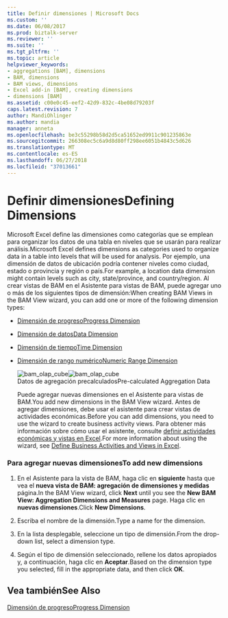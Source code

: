 ```yaml
---
title: Definir dimensiones | Microsoft Docs
ms.custom: ''
ms.date: 06/08/2017
ms.prod: biztalk-server
ms.reviewer: ''
ms.suite: ''
ms.tgt_pltfrm: ''
ms.topic: article
helpviewer_keywords:
- aggregations [BAM], dimensions
- BAM, dimensions
- BAM views, dimensions
- Excel add-in [BAM], creating dimensions
- dimensions [BAM]
ms.assetid: c00e0c45-eef2-42d9-832c-4be08d79203f
caps.latest.revision: 7
author: MandiOhlinger
ms.author: mandia
manager: anneta
ms.openlocfilehash: be3c55298b58d2d5ca51652ed9911c901235863e
ms.sourcegitcommit: 266308ec5c6a9d8d80ff298ee6051b4843c5d626
ms.translationtype: MT
ms.contentlocale: es-ES
ms.lasthandoff: 06/27/2018
ms.locfileid: "37013661"
---
```

# <a name="defining-dimensions"></a><span data-ttu-id="f329e-102">Definir dimensiones</span><span class="sxs-lookup"><span data-stu-id="f329e-102">Defining Dimensions</span></span>
<span data-ttu-id="f329e-103">Microsoft Excel define las dimensiones como categorías que se emplean para organizar los datos de una tabla en niveles que se usarán para realizar análisis.</span><span class="sxs-lookup"><span data-stu-id="f329e-103">Microsoft Excel defines dimensions as categories used to organize data in a table into levels that will be used for analysis.</span></span> <span data-ttu-id="f329e-104">Por ejemplo, una dimensión de datos de ubicación podría contener niveles como ciudad, estado o provincia y región o país.</span><span class="sxs-lookup"><span data-stu-id="f329e-104">For example, a location data dimension might contain levels such as city, state/province, and country/region.</span></span> <span data-ttu-id="f329e-105">Al crear vistas de BAM en el Asistente para vistas de BAM, puede agregar uno o más de los siguientes tipos de dimensión:</span><span class="sxs-lookup"><span data-stu-id="f329e-105">When creating BAM Views in the BAM View wizard, you can add one or more of the following dimension types:</span></span>  
  
- [<span data-ttu-id="f329e-106">Dimensión de progreso</span><span class="sxs-lookup"><span data-stu-id="f329e-106">Progress Dimension</span></span>](../core/progress-dimension.md)  
  
- [<span data-ttu-id="f329e-107">Dimensión de datos</span><span class="sxs-lookup"><span data-stu-id="f329e-107">Data Dimension</span></span>](../core/data-dimension.md)  
  
- [<span data-ttu-id="f329e-108">Dimensión de tiempo</span><span class="sxs-lookup"><span data-stu-id="f329e-108">Time Dimension</span></span>](../core/time-dimension.md)  
  
- [<span data-ttu-id="f329e-109">Dimensión de rango numérico</span><span class="sxs-lookup"><span data-stu-id="f329e-109">Numeric Range Dimension</span></span>](../core/numeric-range-dimension.md)  
  
  <span data-ttu-id="f329e-110">![](../core/media/bam-olap-cube.gif "bam_olap_cube")</span><span class="sxs-lookup"><span data-stu-id="f329e-110">![](../core/media/bam-olap-cube.gif "bam_olap_cube")</span></span>  
  <span data-ttu-id="f329e-111">Datos de agregación precalculados</span><span class="sxs-lookup"><span data-stu-id="f329e-111">Pre-calculated Aggregation Data</span></span>  
  
  <span data-ttu-id="f329e-112">Puede agregar nuevas dimensiones en el Asistente para vistas de BAM.</span><span class="sxs-lookup"><span data-stu-id="f329e-112">You add new dimensions in the BAM View wizard.</span></span> <span data-ttu-id="f329e-113">Antes de agregar dimensiones, debe usar el asistente para crear vistas de actividades económicas.</span><span class="sxs-lookup"><span data-stu-id="f329e-113">Before you can add dimensions, you need to use the wizard to create business activity views.</span></span> <span data-ttu-id="f329e-114">Para obtener más información sobre cómo usar el asistente, consulte [definir actividades económicas y vistas en Excel](../core/defining-business-activities-and-views-in-excel.md).</span><span class="sxs-lookup"><span data-stu-id="f329e-114">For more information about using the wizard, see [Define Business Activities and Views in Excel](../core/defining-business-activities-and-views-in-excel.md).</span></span>  
  
### <a name="to-add-new-dimensions"></a><span data-ttu-id="f329e-115">Para agregar nuevas dimensiones</span><span class="sxs-lookup"><span data-stu-id="f329e-115">To add new dimensions</span></span>  
  
1.  <span data-ttu-id="f329e-116">En el Asistente para la vista de BAM, haga clic en **siguiente** hasta que vea el **nueva vista de BAM: agregación de dimensiones y medidas** página.</span><span class="sxs-lookup"><span data-stu-id="f329e-116">In the BAM View wizard, click **Next** until you see the **New BAM View: Aggregation Dimensions and Measures** page.</span></span> <span data-ttu-id="f329e-117">Haga clic en **nuevas dimensiones**.</span><span class="sxs-lookup"><span data-stu-id="f329e-117">Click **New Dimensions**.</span></span>  
  
2.  <span data-ttu-id="f329e-118">Escriba el nombre de la dimensión.</span><span class="sxs-lookup"><span data-stu-id="f329e-118">Type a name for the dimension.</span></span>  
  
3.  <span data-ttu-id="f329e-119">En la lista desplegable, seleccione un tipo de dimensión.</span><span class="sxs-lookup"><span data-stu-id="f329e-119">From the drop-down list, select a dimension type.</span></span>  
  
4.  <span data-ttu-id="f329e-120">Según el tipo de dimensión seleccionado, rellene los datos apropiados y, a continuación, haga clic en **Aceptar**.</span><span class="sxs-lookup"><span data-stu-id="f329e-120">Based on the dimension type you selected, fill in the appropriate data, and then click **OK**.</span></span>  
  
## <a name="see-also"></a><span data-ttu-id="f329e-121">Vea también</span><span class="sxs-lookup"><span data-stu-id="f329e-121">See Also</span></span>  
 [<span data-ttu-id="f329e-122">Dimensión de progreso</span><span class="sxs-lookup"><span data-stu-id="f329e-122">Progress Dimension</span></span>](../core/progress-dimension.md)
